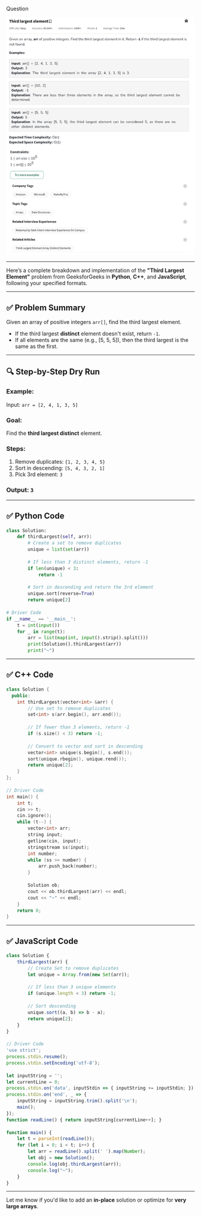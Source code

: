 Question

![Question](Question.png)

---

Here’s a complete breakdown and implementation of the **"Third Largest Element"** problem from GeeksforGeeks in **Python**, **C++**, and **JavaScript**, following your specified formats.

---

## ✅ Problem Summary

Given an array of positive integers `arr[]`, find the third largest element.

* If the third largest **distinct** element doesn't exist, return `-1`.
* If all elements are the same (e.g., \[5, 5, 5]), then the third largest is the same as the first.

---

## 🔍 Step-by-Step Dry Run

### Example:

Input:
`arr = [2, 4, 1, 3, 5]`

### Goal:

Find the **third largest distinct** element.

### Steps:

1. Remove duplicates: `{1, 2, 3, 4, 5}`
2. Sort in descending: `[5, 4, 3, 2, 1]`
3. Pick 3rd element: `3`

### Output: `3`

---

## ✅ Python Code

```python
class Solution:
    def thirdLargest(self, arr):
        # Create a set to remove duplicates
        unique = list(set(arr))

        # If less than 3 distinct elements, return -1
        if len(unique) < 3:
            return -1

        # Sort in descending and return the 3rd element
        unique.sort(reverse=True)
        return unique[2]

# Driver Code
if __name__ == '__main__':
    t = int(input())
    for _ in range(t):
        arr = list(map(int, input().strip().split()))
        print(Solution().thirdLargest(arr))
        print("~")
```

---

## ✅ C++ Code

```cpp
class Solution {
  public:
    int thirdLargest(vector<int> &arr) {
        // Use set to remove duplicates
        set<int> s(arr.begin(), arr.end());

        // If fewer than 3 elements, return -1
        if (s.size() < 3) return -1;

        // Convert to vector and sort in descending
        vector<int> unique(s.begin(), s.end());
        sort(unique.rbegin(), unique.rend());
        return unique[2];
    }
};

// Driver Code
int main() {
    int t;
    cin >> t;
    cin.ignore();
    while (t--) {
        vector<int> arr;
        string input;
        getline(cin, input);
        stringstream ss(input);
        int number;
        while (ss >> number) {
            arr.push_back(number);
        }

        Solution ob;
        cout << ob.thirdLargest(arr) << endl;
        cout << "~" << endl;
    }
    return 0;
}
```

---

## ✅ JavaScript Code

```javascript
class Solution {
    thirdLargest(arr) {
        // Create Set to remove duplicates
        let unique = Array.from(new Set(arr));

        // If less than 3 unique elements
        if (unique.length < 3) return -1;

        // Sort descending
        unique.sort((a, b) => b - a);
        return unique[2];
    }
}

// Driver Code
'use strict';
process.stdin.resume();
process.stdin.setEncoding('utf-8');

let inputString = '';
let currentLine = 0;
process.stdin.on('data', inputStdin => { inputString += inputStdin; });
process.stdin.on('end', _ => {
    inputString = inputString.trim().split('\n');
    main();
});
function readLine() { return inputString[currentLine++]; }

function main() {
    let t = parseInt(readLine());
    for (let i = 0; i < t; i++) {
        let arr = readLine().split(' ').map(Number);
        let obj = new Solution();
        console.log(obj.thirdLargest(arr));
        console.log("~");
    }
}
```

---

Let me know if you'd like to add an **in-place** solution or optimize for **very large arrays**.
